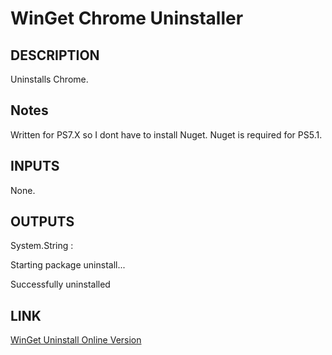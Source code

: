 # WinGet Chrome Uninstaller

## DESCRIPTION

Uninstalls Chrome.

## Notes

Written for PS7.X so I dont have to install Nuget. Nuget is required for PS5.1.

## INPUTS

None.

## OUTPUTS

System.String :

Starting package uninstall...

Successfully uninstalled

## LINK

[WinGet Uninstall Online Version](https://learn.microsoft.com/en-us/windows/package-manager/winget/uninstall)
